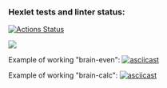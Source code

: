 ### Hexlet tests and linter status:
[![Actions Status](https://github.com/AmiAxe/frontend-project-44/workflows/hexlet-check/badge.svg)](https://github.com/AmiAxe/frontend-project-44/actions)

<a href="https://codeclimate.com/github/AmiAxe/frontend-project-44/maintainability"><img src="https://api.codeclimate.com/v1/badges/b1fffa894fcd6a9f5a11/maintainability" /></a>

Example of working "brain-even":
[![asciicast](https://asciinema.org/a/Fxaz3eDj65amRfkWiALuj3U4x.svg)](https://asciinema.org/a/Fxaz3eDj65amRfkWiALuj3U4x)

Example of working "brain-calc":
[![asciicast](https://asciinema.org/a/Fxaz3eDj65amRfkWiALuj3U4x.svg)](https://asciinema.org/a/Fxaz3eDj65amRfkWiALuj3U4x)

